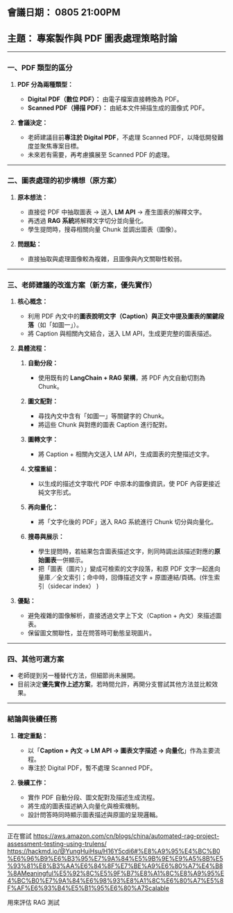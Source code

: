 ## **會議日期：** 0805 21:00PM

## **主題：** 專案製作與 PDF 圖表處理策略討論

---

### **一、PDF 類型的區分**

1. **PDF 分為兩種類型：**

   * **Digital PDF（數位 PDF）：** 由電子檔案直接轉換為 PDF。
   * **Scanned PDF（掃描 PDF）：** 由紙本文件掃描生成的圖像式 PDF。

2. **會議決定：**

   * 老師建議目前**專注於 Digital PDF**，不處理 Scanned PDF，以降低開發難度並聚焦專案目標。
   * 未來若有需要，再考慮擴展至 Scanned PDF 的處理。

---

### **二、圖表處理的初步構想（原方案）**

1. **原本想法：**

   * 直接從 PDF 中抽取圖表 → 送入 **LM API** → 產生圖表的解釋文字。
   * 再透過 **RAG 系統**將解釋文字切分並向量化。
   * 學生提問時，搜尋相關向量 Chunk 並調出圖表（圖像）。

2. **問題點：**

   * 直接抽取與處理圖像較為複雜，且圖像與內文關聯性較弱。

---

### **三、老師建議的改進方案（新方案，優先實作）**

1. **核心概念：**

   * 利用 PDF 內文中的**圖表說明文字（Caption）**與**正文中提及圖表的關鍵段落**（如「如圖一」）。
   * 將 Caption 與相關內文結合，送入 LM API，生成更完整的圖表描述。

2. **具體流程：**

   1. **自動分段：**

      * 使用既有的 **LangChain + RAG 架構**，將 PDF 內文自動切割為 Chunk。
   2. **圖文配對：**

      * 尋找內文中含有「如圖一」等關鍵字的 Chunk。
      * 將這些 Chunk 與對應的圖表 Caption 進行配對。
   3. **圖轉文字：**

      * 將 Caption + 相關內文送入 LM API，生成圖表的完整描述文字。
   4. **文檔重組：**

      * 以生成的描述文字取代 PDF 中原本的圖像資訊，使 PDF 內容更接近純文字形式。
   5. **再向量化：**

      * 將「文字化後的 PDF」送入 RAG 系統進行 Chunk 切分與向量化。
   6. **搜尋與展示：**

      * 學生提問時，若結果包含圖表描述文字，則同時調出該描述對應的**原始圖表**一併顯示。
      * 把「圖表（圖片）」變成可檢索的文字段落，和原 PDF 文字一起進向量庫／全文索引；命中時，回傳描述文字 + 原圖連結/頁碼。(伴生索引（sidecar index） )

3. **優點：**

   * 避免複雜的圖像解析，直接透過文字上下文（Caption + 內文）來描述圖表。
   * 保留圖文關聯性，並在問答時可動態呈現圖片。

---

### **四、其他可選方案**

* 老師提到另一種替代方法，但細節尚未展開。
* 目前決定**優先實作上述方案**，若時間允許，再開分支嘗試其他方法並比較效果。

---

### **結論與後續任務**

1. **確定重點：**

   * 以「**Caption + 內文 → LM API → 圖表文字描述 → 向量化**」作為主要流程。
   * 專注於 Digital PDF，暫不處理 Scanned PDF。

2. **後續工作：**

   * 實作 PDF 自動分段、圖文配對及描述生成流程。
   * 將生成的圖表描述納入向量化與檢索機制。
   * 設計問答時同時顯示圖表描述與原圖的呈現邏輯。


---------------------------------------

正在嘗試 https://aws.amazon.com/cn/blogs/china/automated-rag-project-assessment-testing-using-trulens/
https://hackmd.io/@YungHuiHsu/H16Y5cdi6#%E8%A9%95%E4%BC%B0%E6%96%B9%E6%B3%95%E7%9A%84%E5%9B%9E%E9%A5%8B%E5%93%81%E8%B3%AA%E6%84%8F%E7%BE%A9%E6%80%A7%E4%B8%8AMeaningful%E5%92%8C%E5%9F%B7%E8%A1%8C%E8%A9%95%E4%BC%B0%E7%9A%84%E6%98%93%E8%A1%8C%E6%80%A7%E5%8F%AF%E6%93%B4%E5%B1%95%E6%80%A7Scalable

用來評估 RAG 測試
